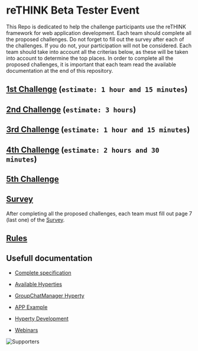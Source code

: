 # reTHINK Beta Tester Event

This Repo is dedicated to help the challenge participants use the reTHINK framework for web application development. Each team should complete all the proposed challenges. Do not forget to fill out the survey after each of the challenges. If you do not, your participation will not be considered. Each team should take into account all the criterias below, as these will be taken into account to determine the top places. In order to complete all the proposed challenges, it is important that each team read the available documentation at the end of this repository.

 
## [1st Challenge](https://github.com/BernardoMG/dev-reTHINK-challenge/blob/master/1st%20Challenge.md) (`estimate: 1 hour and 15 minutes`)


## [2nd Challenge](https://github.com/BernardoMG/dev-reTHINK-challenge/blob/master/2nd%20Challenge.md) (`estimate: 3 hours`)


## [3rd Challenge](https://github.com/BernardoMG/dev-reTHINK-Hackathon/blob/master/3rd%20Challenge.md) (`estimate: 1 hour and 15 minutes`)

## [4th Challenge](https://github.com/BernardoMG/dev-reTHINK-Hackathon/blob/master/4th%20Challenge.md) (`estimate: 2 hours and 30 minutes`)

## [5th Challenge](https://github.com/BernardoMG/reTHINK-Beta-Tester-Event/blob/master/5th%20Challenge.md)

## [Survey](https://docs.google.com/forms/d/e/1FAIpQLSeFt56Ura0zkTqg_VX9od_jBZtE3-2mt_urTFvxsoRuQ3uJRw/viewform) 

After completing all the proposed challenges, each team must fill out page 7 (last one) of the [Survey](https://docs.google.com/forms/d/e/1FAIpQLSeFt56Ura0zkTqg_VX9od_jBZtE3-2mt_urTFvxsoRuQ3uJRw/viewform). 

## [Rules](https://github.com/BernardoMG/reTHINK-Beta-Tester-Event/blob/master/rules.md)


## Usefull documentation

* [Complete specification](https://github.com/reTHINK-project/specs)

* [Available Hyperties](https://github.com/reTHINK-project/dev-hyperty/tree/develop/docs)

* [GroupChatManager Hyperty](https://github.com/reTHINK-project/dev-hyperty/tree/develop/docs/group-chat-manager)

* [APP Example](https://github.com/reTHINK-project/dev-app/tree/develop)

* [Hyperty Development](https://github.com/reTHINK-project/dev-hyperty-toolkit/wiki/First-Hyperty-Development)

* [Webinars](https://www.youtube.com/channel/UC4xTKj2ZvhUyJosA_fLeAhg)
 
 
![Supporters](https://github.com/BernardoMG/dev-reTHINK-challenge/blob/master/Figures/Supporters.jpg) 
